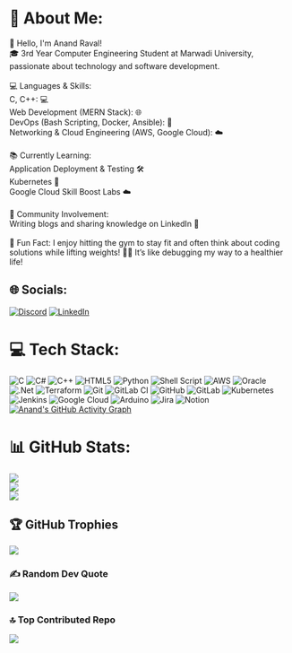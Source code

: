 # 💫 About Me:
👋 Hello, I'm Anand Raval!<br>🎓 3rd Year Computer Engineering Student at Marwadi University, passionate about technology and software development.<br><br>💻 Languages & Skills:<br>C, C++: 💻<br>Web Development (MERN Stack): 🌐<br>DevOps (Bash Scripting, Docker, Ansible): 🚀<br>Networking & Cloud Engineering (AWS, Google Cloud): ☁️<br><br>📚 Currently Learning:<br>Application Deployment & Testing 🛠️<br>Kubernetes 🐳<br>Google Cloud Skill Boost Labs ☁️<br><br>🌱 Community Involvement:<br>Writing blogs and sharing knowledge on LinkedIn 📝<br><br>💪 Fun Fact: I enjoy hitting the gym to stay fit and often think about coding solutions while lifting weights! 🏋️‍♂️ It’s like debugging my way to a healthier life!


## 🌐 Socials:
[![Discord](https://img.shields.io/badge/Discord-%237289DA.svg?logo=discord&logoColor=white)](https://discord.gg/milian_op) [![LinkedIn](https://img.shields.io/badge/LinkedIn-%230077B5.svg?logo=linkedin&logoColor=white)](https://linkedin.com/in/anand-raval-70751725a) 

# 💻 Tech Stack:
![C](https://img.shields.io/badge/c-%2300599C.svg?style=for-the-badge&logo=c&logoColor=white) ![C#](https://img.shields.io/badge/c%23-%23239120.svg?style=for-the-badge&logo=csharp&logoColor=white) ![C++](https://img.shields.io/badge/c++-%2300599C.svg?style=for-the-badge&logo=c%2B%2B&logoColor=white) ![HTML5](https://img.shields.io/badge/html5-%23E34F26.svg?style=for-the-badge&logo=html5&logoColor=white) ![Python](https://img.shields.io/badge/python-3670A0?style=for-the-badge&logo=python&logoColor=ffdd54) ![Shell Script](https://img.shields.io/badge/shell_script-%23121011.svg?style=for-the-badge&logo=gnu-bash&logoColor=white) ![AWS](https://img.shields.io/badge/AWS-%23FF9900.svg?style=for-the-badge&logo=amazon-aws&logoColor=white) ![Oracle](https://img.shields.io/badge/Oracle-F80000?style=for-the-badge&logo=oracle&logoColor=white) ![.Net](https://img.shields.io/badge/.NET-5C2D91?style=for-the-badge&logo=.net&logoColor=white) ![Terraform](https://img.shields.io/badge/terraform-%235835CC.svg?style=for-the-badge&logo=terraform&logoColor=white) ![Git](https://img.shields.io/badge/git-%23F05033.svg?style=for-the-badge&logo=git&logoColor=white) ![GitLab CI](https://img.shields.io/badge/gitlab%20CI-%23181717.svg?style=for-the-badge&logo=gitlab&logoColor=white) ![GitHub](https://img.shields.io/badge/github-%23121011.svg?style=for-the-badge&logo=github&logoColor=white) ![GitLab](https://img.shields.io/badge/gitlab-%23181717.svg?style=for-the-badge&logo=gitlab&logoColor=white) ![Kubernetes](https://img.shields.io/badge/kubernetes-%23326ce5.svg?style=for-the-badge&logo=kubernetes&logoColor=white) ![Jenkins](https://img.shields.io/badge/jenkins-%232C5263.svg?style=for-the-badge&logo=jenkins&logoColor=white) ![Google Cloud](https://img.shields.io/badge/GoogleCloud-%234285F4.svg?style=for-the-badge&logo=google-cloud&logoColor=white) ![Arduino](https://img.shields.io/badge/-Arduino-00979D?style=for-the-badge&logo=Arduino&logoColor=white) ![Jira](https://img.shields.io/badge/jira-%230A0FFF.svg?style=for-the-badge&logo=jira&logoColor=white) ![Notion](https://img.shields.io/badge/Notion-%23000000.svg?style=for-the-badge&logo=notion&logoColor=white)
[![Anand's GitHub Activity Graph](https://github-readme-activity-graph.vercel.app/graph?username=anand-raval-git&theme=react-dark)](https://github.com/Ashutosh00710/github-readme-activity-graph)
# 📊 GitHub Stats:
![](https://github-readme-stats.vercel.app/api?username=anand-raval-git&theme=dark&hide_border=false&include_all_commits=true&count_private=true)<br/>
![](https://github-readme-streak-stats.herokuapp.com/?user=anand-raval-git&theme=dark&hide_border=false)<br/>
![](https://github-readme-stats.vercel.app/api/top-langs/?username=anand-raval-git&theme=dark&hide_border=false&include_all_commits=true&count_private=true&layout=compact)

## 🏆 GitHub Trophies
![](https://github-profile-trophy.vercel.app/?username=anand-raval-git&theme=radical&no-frame=true&no-bg=true&margin-w=4)

### ✍️ Random Dev Quote
![](https://quotes-github-readme.vercel.app/api?type=vetical&theme=radical)

### 🔝 Top Contributed Repo
![](https://github-contributor-stats.vercel.app/api?username=anand-raval-git&limit=5&theme=dark&combine_all_yearly_contributions=true)

<!-- Proudly created with GPRM ( https://gprm.itsvg.in ) -->





